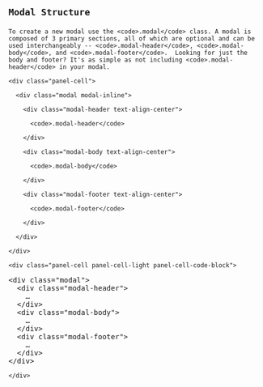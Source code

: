 <!-- =================================================
BEGIN: Modal Structure
================================================== -->

<section id="modals-structure">

  <h1>

    Modal Structure

  </h1>

  <p>

    To create a new modal use the <code>.modal</code> class. A modal is composed of 3 primary sections, all of which are optional and can be used interchangeably -- <code>.modal-header</code>, <code>.modal-body</code>, and <code>.modal-footer</code>.  Looking for just the body and footer? It's as simple as not including <code>.modal-header</code> in your modal.

  </p>

  <!-- =================================================
  BEGIN: Example
  ================================================== -->

  <div class="panel flush-bottom">

    <div class="panel-cell">

      <div class="modal modal-inline">

        <div class="modal-header text-align-center">

          <code>.modal-header</code>

        </div>

        <div class="modal-body text-align-center">

          <code>.modal-body</code>

        </div>

        <div class="modal-footer text-align-center">

          <code>.modal-footer</code>

        </div>

      </div>

    </div>

    <div class="panel-cell panel-cell-light panel-cell-code-block">

<pre class="prettyprint transparent flush lang-html">
&lt;div class="modal"&gt;
  &lt;div class="modal-header"&gt;
    &hellip;
  &lt;/div&gt;
  &lt;div class="modal-body"&gt;
    &hellip;
  &lt;/div&gt;
  &lt;div class="modal-footer"&gt;
    &hellip;
  &lt;/div&gt;
&lt;/div&gt;
</pre>

    </div>

  </div>

  <!-- =================================================
  END: Example
  ================================================== -->

</section>

<!-- =================================================
END: Modal Structure
================================================== -->
